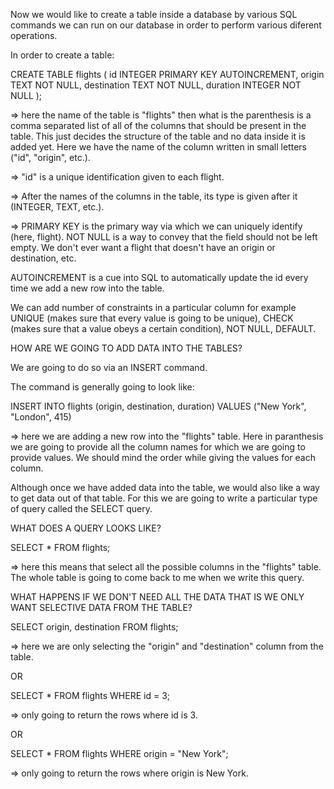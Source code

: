 Now we would like to create a table inside a database by various SQL commands we can run on our database in order to perform various diferent operations.

In order to create a table:

CREATE TABLE flights (
    id INTEGER PRIMARY KEY AUTOINCREMENT,
    origin TEXT NOT NULL,
    destination TEXT NOT NULL,
    duration INTEGER NOT NULL
);

=> here the name of the table is "flights" then what is the parenthesis is a comma separated list of all of the columns that should be present in the table. This just decides the structure of the table and no data inside it is added yet. Here we have the name of the column written in small letters ("id", "origin", etc.). 

=> "id" is a unique identification given to each flight.

=> After the names of the columns in the table, its type is given after it (INTEGER, TEXT, etc.).

=> PRIMARY KEY is the primary way via which we can uniquely identify (here, flight). NOT NULL is a way to convey that the field should not be left empty. We don't ever want a flight that doesn't have an origin or destination, etc.

AUTOINCREMENT is a cue into SQL to automatically update the id every time we add a new row into the table.

We can add number of constraints in a particular column for example UNIQUE (makes sure that every value is going to be unique), CHECK (makes sure that a value obeys a certain condition), NOT NULL, DEFAULT.

HOW ARE WE GOING TO ADD DATA INTO THE TABLES?

We are going to do so via an INSERT command.

The command is generally going to look like:

INSERT INTO flights
    (origin, destination, duration)
    VALUES ("New York", "London", 415)

=> here we are adding a new row into the "flights" table. Here in paranthesis we are going to provide all the column names for which we are going to provide values. We should mind the order while giving the values for each column.

Although once we have added data into the table, we would also like a way to get data out of that table. For this we are going to write a particular type of query called the SELECT query.

WHAT DOES A QUERY LOOKS LIKE?

SELECT * FROM flights;

=> here this means that select all the possible columns in the "flights" table. The whole table is going to come back to me when we write this query.

WHAT HAPPENS IF WE DON'T NEED ALL THE DATA THAT IS WE ONLY WANT SELECTIVE DATA FROM THE TABLE?

SELECT origin, destination FROM flights;

=> here we are only selecting the "origin" and "destination" column from the table.

OR

SELECT * FROM flights WHERE id = 3;

=> only going to return the rows where id is 3.

OR

SELECT * FROM flights WHERE origin = "New York";

=> only going to return the rows where origin is New York.
